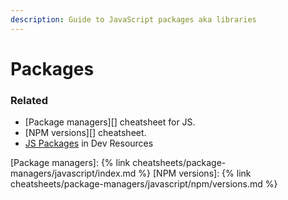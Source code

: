 ```yaml
---
description: Guide to JavaScript packages aka libraries
---
```

# Packages


### Related

- [Package managers][] cheatsheet for JS.
- [NPM versions][] cheatsheet.
- [JS Packages](https://michaelcurrin.github.io/dev-resources/resources/javascript/packages/) in Dev Resources


[Package managers]: {% link cheatsheets/package-managers/javascript/index.md %}
[NPM versions]: {% link cheatsheets/package-managers/javascript/npm/versions.md %}
